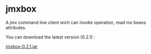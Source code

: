 jmxbox
======

A jmx command line client wich can invoke operation, read mx beans attributes.

You can download the latest version (0.2.1) :

[jmxbox-0.2.1.jar](https://dl.dropboxusercontent.com/u/15912277/appbox/jmxbox/jmxbox-0.2.0.jar)
